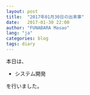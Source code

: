 ```yaml
---
layout: post
title:  "2017年01月30日の出来事"
date:   2017-01-30 22:00
author: "FUNABARA Masao"
lang: "ja"
categories: blog
tags: diary
---
```


本日は、

* システム開発

を行いました。
